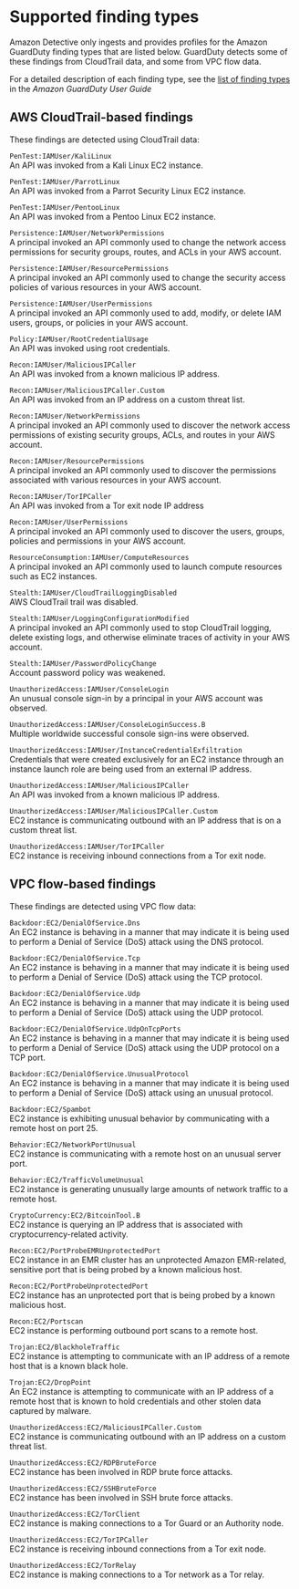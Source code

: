# Supported finding types<a name="supported-finding-types"></a>

Amazon Detective only ingests and provides profiles for the Amazon GuardDuty finding types that are listed below\. GuardDuty detects some of these findings from CloudTrail data, and some from VPC flow data\.

For a detailed description of each finding type, see the [list of finding types](https://docs.aws.amazon.com/guardduty/latest/ug/guardduty_finding-types-active.html) in the *Amazon GuardDuty User Guide*

## AWS CloudTrail\-based findings<a name="supported-findings-cloudtrail"></a>

These findings are detected using CloudTrail data:

`PenTest:IAMUser/KaliLinux`  
An API was invoked from a Kali Linux EC2 instance\.

`PenTest:IAMUser/ParrotLinux`  
An API was invoked from a Parrot Security Linux EC2 instance\.

`PenTest:IAMUser/PentooLinux`  
An API was invoked from a Pentoo Linux EC2 instance\.

`Persistence:IAMUser/NetworkPermissions`  
A principal invoked an API commonly used to change the network access permissions for security groups, routes, and ACLs in your AWS account\.

`Persistence:IAMUser/ResourcePermissions`  
A principal invoked an API commonly used to change the security access policies of various resources in your AWS account\.

`Persistence:IAMUser/UserPermissions`  
A principal invoked an API commonly used to add, modify, or delete IAM users, groups, or policies in your AWS account\.

`Policy:IAMUser/RootCredentialUsage`  
An API was invoked using root credentials\.

`Recon:IAMUser/MaliciousIPCaller`  
An API was invoked from a known malicious IP address\.

`Recon:IAMUser/MaliciousIPCaller.Custom`  
An API was invoked from an IP address on a custom threat list\.

`Recon:IAMUser/NetworkPermissions`  
A principal invoked an API commonly used to discover the network access permissions of existing security groups, ACLs, and routes in your AWS account\.

`Recon:IAMUser/ResourcePermissions`  
A principal invoked an API commonly used to discover the permissions associated with various resources in your AWS account\.

`Recon:IAMUser/TorIPCaller`  
An API was invoked from a Tor exit node IP address

`Recon:IAMUser/UserPermissions`  
A principal invoked an API commonly used to discover the users, groups, policies and permissions in your AWS account\.

`ResourceConsumption:IAMUser/ComputeResources`  
A principal invoked an API commonly used to launch compute resources such as EC2 instances\.

`Stealth:IAMUser/CloudTrailLoggingDisabled`  
AWS CloudTrail trail was disabled\.

`Stealth:IAMUser/LoggingConfigurationModified`  
A principal invoked an API commonly used to stop CloudTrail logging, delete existing logs, and otherwise eliminate traces of activity in your AWS account\.

`Stealth:IAMUser/PasswordPolicyChange`  
Account password policy was weakened\.

`UnauthorizedAccess:IAMUser/ConsoleLogin`  
An unusual console sign\-in by a principal in your AWS account was observed\.

`UnauthorizedAccess:IAMUser/ConsoleLoginSuccess.B`  
Multiple worldwide successful console sign\-ins were observed\.

`UnauthorizedAccess:IAMUser/InstanceCredentialExfiltration`  
Credentials that were created exclusively for an EC2 instance through an instance launch role are being used from an external IP address\.

`UnauthorizedAccess:IAMUser/MaliciousIPCaller`  
An API was invoked from a known malicious IP address\.

`UnauthorizedAccess:IAMUser/MaliciousIPCaller.Custom`  
EC2 instance is communicating outbound with an IP address that is on a custom threat list\.

`UnauthorizedAccess:IAMUser/TorIPCaller`  
EC2 instance is receiving inbound connections from a Tor exit node\.

## VPC flow\-based findings<a name="supported-findings-vpc"></a>

These findings are detected using VPC flow data:

`Backdoor:EC2/DenialOfService.Dns`  
An EC2 instance is behaving in a manner that may indicate it is being used to perform a Denial of Service \(DoS\) attack using the DNS protocol\.

`Backdoor:EC2/DenialOfService.Tcp`  
An EC2 instance is behaving in a manner that may indicate it is being used to perform a Denial of Service \(DoS\) attack using the TCP protocol\.

`Backdoor:EC2/DenialOfService.Udp`  
An EC2 instance is behaving in a manner that may indicate it is being used to perform a Denial of Service \(DoS\) attack using the UDP protocol\.

`Backdoor:EC2/DenialOfService.UdpOnTcpPorts`  
An EC2 instance is behaving in a manner that may indicate it is being used to perform a Denial of Service \(DoS\) attack using the UDP protocol on a TCP port\.

`Backdoor:EC2/DenialOfService.UnusualProtocol`  
An EC2 instance is behaving in a manner that may indicate it is being used to perform a Denial of Service \(DoS\) attack using an unusual protocol\.

`Backdoor:EC2/Spambot`  
EC2 instance is exhibiting unusual behavior by communicating with a remote host on port 25\.

`Behavior:EC2/NetworkPortUnusual`  
EC2 instance is communicating with a remote host on an unusual server port\.

`Behavior:EC2/TrafficVolumeUnusual`  
EC2 instance is generating unusually large amounts of network traffic to a remote host\.

`CryptoCurrency:EC2/BitcoinTool.B`  
EC2 instance is querying an IP address that is associated with cryptocurrency\-related activity\.

`Recon:EC2/PortProbeEMRUnprotectedPort`  
EC2 instance in an EMR cluster has an unprotected Amazon EMR\-related, sensitive port that is being probed by a known malicious host\.

`Recon:EC2/PortProbeUnprotectedPort`  
EC2 instance has an unprotected port that is being probed by a known malicious host\.

`Recon:EC2/Portscan`  
EC2 instance is performing outbound port scans to a remote host\.

`Trojan:EC2/BlackholeTraffic`  
EC2 instance is attempting to communicate with an IP address of a remote host that is a known black hole\.

`Trojan:EC2/DropPoint`  
An EC2 instance is attempting to communicate with an IP address of a remote host that is known to hold credentials and other stolen data captured by malware\.

`UnauthorizedAccess:EC2/MaliciousIPCaller.Custom`  
EC2 instance is communicating outbound with an IP address on a custom threat list\.

`UnauthorizedAccess:EC2/RDPBruteForce`  
EC2 instance has been involved in RDP brute force attacks\.

`UnauthorizedAccess:EC2/SSHBruteForce`  
EC2 instance has been involved in SSH brute force attacks\.

`UnauthorizedAccess:EC2/TorClient`  
EC2 instance is making connections to a Tor Guard or an Authority node\.

`UnauthorizedAccess:EC2/TorIPCaller`  
EC2 instance is receiving inbound connections from a Tor exit node\.

`UnauthorizedAccess:EC2/TorRelay`  
EC2 instance is making connections to a Tor network as a Tor relay\.